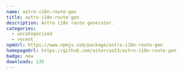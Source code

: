 ```yaml
---
name: astro-i18n-route-gen
title: astro-i18n-route-gen
description: Astro i18n route generator.
categories:
  - uncategorized
  - recent
npmUrl: https://www.npmjs.com/package/astro-i18n-route-gen
homepageUrl: https://github.com/aitorcas23/astro-i18n-route-gen
badge: new
downloads: 135
---
```

